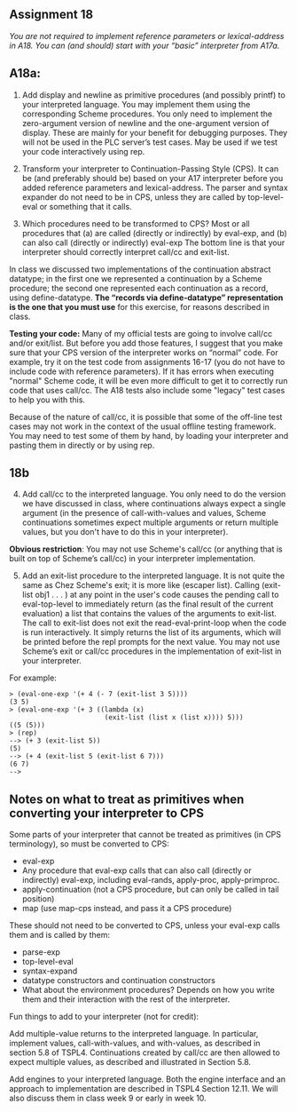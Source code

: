 ## Assignment 18

*You are not required to implement reference parameters or lexical-address in A18.  You can (and should) start with your “basic” interpreter from A17a.*

## A18a:

1. Add display and newline as primitive procedures (and possibly printf) to your interpreted language.  You may implement them using the corresponding Scheme procedures.  You only need to implement the zero-argument version of newline and the one-argument version of display.  These are mainly for your benefit for debugging purposes.  They will not be used in the PLC server’s test cases.  May be used if we test your code interactively using rep.

2. Transform your interpreter to Continuation-Passing Style (CPS).  It can be (and preferably should be) based on your A17 interpreter before you added reference parameters and lexical-address.  The parser and syntax expander do not need to be in CPS, unless they are called by top-level-eval or something that it calls. 

3. Which procedures need to be transformed to CPS?  Most or all procedures that 
    (a) are called (directly or indirectly) by eval-exp, and 
    (b) can also call (directly or indirectly) eval-exp
The bottom line is that your interpreter should correctly interpret call/cc and exit-list.  

In class we discussed two implementations of the continuation abstract datatype; in the first one we represented a continuation by a Scheme procedure; the second one represented each continuation as a record, using define-datatype.  **The “records via define-datatype” representation is the one that you must use** for this exercise, for reasons described in class.

**Testing your code:**  Many of my official tests are going to involve call/cc and/or exit/list.  But before you add those features, I suggest that you make sure that your CPS version of the interpreter works on “normal” code.  For example, try it on the test code from assignments 16-17 (you do not have to include code with reference parameters).  If it has errors when executing "normal" Scheme code, it will be even more difficult to get it to correctly run code that uses call/cc.  The A18 tests also include some "legacy" test cases to help you with this.

Because of the nature of call/cc, it is possible that some of the off-line test cases may not work in the context of the usual offline testing framework.  You may need to test some of them by hand, by loading your interpreter and pasting them in directly or by using rep.

## 18b

4. Add call/cc to the interpreted language.  You only need to do the version we have discussed in class, where continuations always expect a single argument (in the presence of call-with-values and values, Scheme continuations sometimes expect multiple arguments or return multiple values, but you don't have to do this in your interpreter).  

**Obvious restriction**: You may not use Scheme's call/cc (or anything that is built on top of Scheme’s  call/cc) in your interpreter implementation.

5. Add an exit-list procedure to the interpreted language. It is not quite the same as Chez Scheme's exit; it is more like (escaper list).  Calling (exit-list obj1 . . . ) at any point in the user's code causes the pending call to eval-top-level to immediately return (as the final result of the current evaluation) a list that contains the values of the arguments to exit-list.  The call to exit-list does not exit the read-eval-print-loop when the code is run interactively.  It simply returns the list of its arguments, which will be printed before the repl prompts for the next value.  You may not use Scheme’s exit or call/cc procedures in the implementation of exit-list in your interpreter.

For example:

    > (eval-one-exp '(+ 4 (- 7 (exit-list 3 5))))
    (3 5) 
    > (eval-one-exp '(+ 3 ((lambda (x) 
                            (exit-list (list x (list x)))) 5)))
    ((5 (5)))
    > (rep)
    --> (+ 3 (exit-list 5))
    (5)
    --> (+ 4 (exit-list 5 (exit-list 6 7)))                                                     
    (6 7)
    -->

## Notes on what to treat as primitives when converting your interpreter to CPS

Some parts of your interpreter that cannot be treated as primitives (in CPS terminology), so must be converted to CPS:
- eval-exp 
- Any procedure that eval-exp calls that can also call (directly or indirectly) eval-exp, including eval-rands, apply-proc, apply-primproc.
- apply-continuation (not a CPS procedure, but can only be called in tail position)
- map (use map-cps instead, and pass it a CPS procedure)

These should not need to be converted to CPS, unless your eval-exp calls them and is called by them:
- parse-exp
- top-level-eval
- syntax-expand
- datatype constructors and continuation constructors
- What about the environment procedures? Depends on how you write them and their interaction with the rest of the interpreter. 

Fun things to add to your interpreter (not for credit):  

Add multiple-value returns to the interpreted language.  In particular, implement values, call-with-values, and with-values, as described in section 5.8 of TSPL4.  Continuations created by call/cc are then allowed to expect multiple values, as described and illustrated in Section 5.8.    

Add engines to your interpreted language.  Both the engine interface and an approach to implementation are described in TSPL4 Section 12.11.  We will also discuss them in class week 9 or early in week 10.


